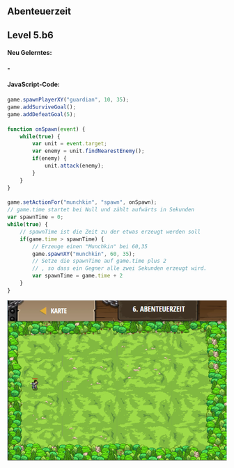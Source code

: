 ## **Abenteuerzeit**
## Level 5.b6

#### Neu Gelerntes:
<b>-</b>

[comment]: <> (Was wurde gelernt und wie funktioniert die Technik?)

#### JavaScript-Code:
```js
game.spawnPlayerXY("guardian", 10, 35);
game.addSurviveGoal();
game.addDefeatGoal(5);

function onSpawn(event) {
    while(true) {
        var unit = event.target;
        var enemy = unit.findNearestEnemy();
        if(enemy) {
            unit.attack(enemy);
        }
    }
}

game.setActionFor("munchkin", "spawn", onSpawn);
// game.time startet bei Null und zählt aufwärts in Sekunden
var spawnTime = 0;
while(true) {
    // spawnTime ist die Zeit zu der etwas erzeugt werden soll
    if(game.time > spawnTime) {
        // Erzeuge einen "Munchkin" bei 60,35
        game.spawnXY("munchkin", 60, 35);
        // Setze die spawnTime auf game.time plus 2
        // , so dass ein Gegner alle zwei Sekunden erzeugt wird.
        var spawnTime = game.time + 2
    }
}
```
![image](lvl5_b6.png)